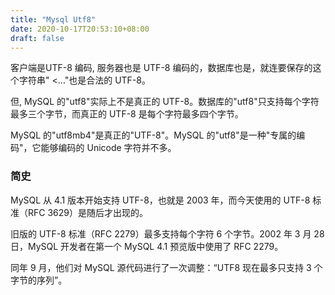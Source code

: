 ```yaml
---
title: "Mysql Utf8"
date: 2020-10-17T20:53:10+08:00
draft: false
---
```


客户端是UTF-8 编码, 服务器也是 UTF-8 编码的，数据库也是，就连要保存的这个字符串" <…"也是合法的 UTF-8。

但, MySQL 的"utf8"实际上不是真正的 UTF-8。数据库的"utf8"只支持每个字符最多三个字节，而真正的 UTF-8 是每个字符最多四个字节。

MySQL 的"utf8mb4"是真正的"UTF-8"。MySQL 的"utf8"是一种"专属的编码"，它能够编码的 Unicode 字符并不多。


### 简史

MySQL 从 4.1 版本开始支持 UTF-8，也就是 2003 年，而今天使用的 UTF-8 标准（RFC 3629）是随后才出现的。

旧版的 UTF-8 标准（RFC 2279）最多支持每个字符 6 个字节。2002 年 3 月 28 日，MySQL 开发者在第一个 MySQL 4.1 预览版中使用了 RFC 2279。


同年 9 月，他们对 MySQL 源代码进行了一次调整：“UTF8 现在最多只支持 3 个字节的序列”。

